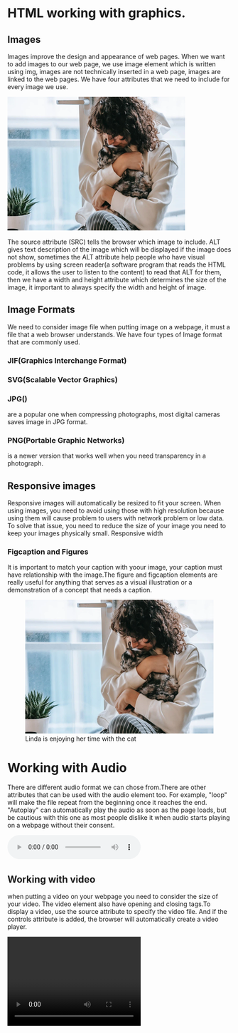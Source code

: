 # HTML working with graphics.


## Images

Images improve the design and appearance of web pages. When we want to add images to our web page, we use image element which is written using img, images are not technically inserted in a web page, images are linked to the web pages. We have four attributes that we need to include for every image we use.

<img src="linda with her cat.webp" alt="Linda love her cat" width="400" height="300">

The source attribute (SRC) tells the browser which image to include.
ALT gives text description of the image which will be displayed if the image does not show, sometimes the ALT attribute help people who have visual problems by using screen reader(a software program that reads the HTML code, it allows the user to listen to the content) to read that ALT for them, then we have a width and height attribute which determines the size of the image, it important to always specify the width and height of image.

## Image Formats
We need to consider image file when putting image on a webpage, it must a file that a web browser understands. We have four types of Image format that are commonly used.
### JIF(Graphics Interchange Format)
### SVG(Scalable Vector Graphics)
### JPG()
are a popular one when compressing photographs, most digital cameras saves image in JPG format.
### PNG(Portable Graphic Networks) 
is a newer version that works well when you need transparency in a photograph.

## Responsive images

Responsive images will automatically be resized to fit your screen. When using images, you need to avoid using those with high resolution because using them will cause problem to users with network problem or low data. To solve that issue, you need to reduce the size of your image you need to keep your images physically small.
Responsive width

### Figcaption and Figures

It is important to match your caption with yoour image, your caption must have relationship with the image.The figure and figcaption elements are really useful for anything that serves as a visual illustration or a demonstration of a concept that needs a caption.

<figure>

<img src="linda with her cat.webp" alt="Linda love her cat" width="500" height="300">

<figcaption>Linda is enjoying her time with the cat
</figcaption>

</figure>

# Working with Audio
There are different audio format we can chose from.There are other attributes that can be used with the audio element too. For example, "loop" will make the file repeat from the beginning once it reaches the end. "Autoplay" can automatically play the audio as soon as the page loads, but be cautious with this one as most people dislike it when audio starts playing on a webpage without their consent. 

<audio controls src="NDIYAKHOLWA-KHOLEKA LIVE AT JOBURG THEATRE.MP3"></audio>

## Working with video
when putting a video on your webpage you need to consider the size of your video. The video element also have opening and closing tags.To display a video, use the source attribute to specify the video file. And if the controls attribute is added, the browser will automatically create a video player.

<video controls src="Baxolise.mp4" width="300" height="200" style="margin: right">


## Working with caption and subtitles
Sometime we add videos in our webpage but not eveybody can understand or hear it. when adding caption into a video we use track element and link it to text file, this element adds functionality to the video player.


## Embending media via iFrames
iFrame embend content from another sources into HTML document, Embedding refers to taking content from one site and placing it within the middle of another site's page. Lot of website have disabled the use of Iframes .While iframes are powerful, we need to consider security issues when pulling in code from other websites.When building a website, also consider security aspects related to the iframe element. Do not allow iFrames on your website unless you are the only one whose going to post videos